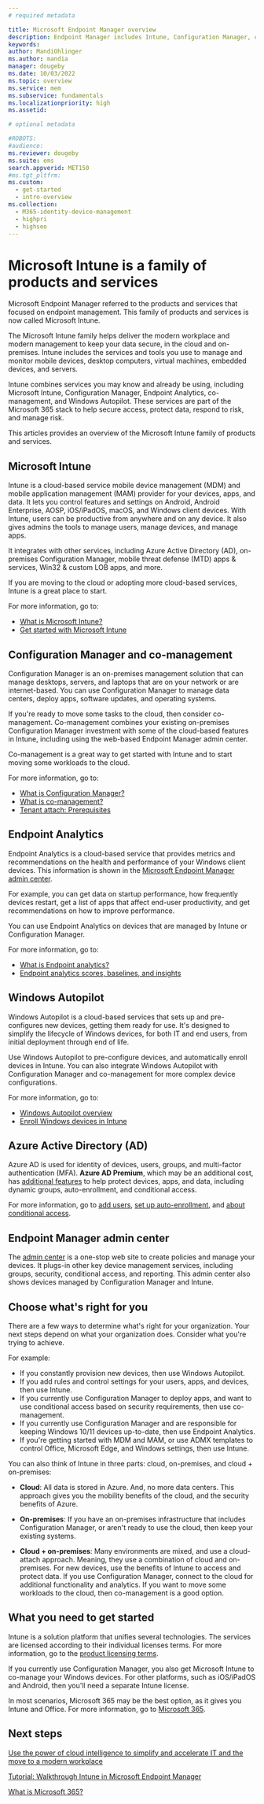 ```yaml
---
# required metadata

title: Microsoft Endpoint Manager overview
description: Endpoint Manager includes Intune, Configuration Manager, co-management, Desktop Analytics, Windows Autopilot, and the admin center to manage all devices, including on-premises.
keywords:
author: MandiOhlinger
ms.author: mandia
manager: dougeby
ms.date: 10/03/2022
ms.topic: overview
ms.service: mem
ms.subservice: fundamentals
ms.localizationpriority: high
ms.assetid: 

# optional metadata

#ROBOTS:
#audience:
ms.reviewer: dougeby
ms.suite: ems
search.appverid: MET150
#ms.tgt_pltfrm:
ms.custom: 
  - get-started
  - intro-overview
ms.collection:
  - M365-identity-device-management
  - highpri
  - highseo
---
```


# Microsoft Intune is a family of products and services

Microsoft Endpoint Manager referred to the products and services that focused on endpoint management. This family of products and services is now called Microsoft Intune.

The Microsoft Intune family helps deliver the modern workplace and modern management to keep your data secure, in the cloud and on-premises. Intune includes the services and tools you use to manage and monitor mobile devices, desktop computers, virtual machines, embedded devices, and servers.

Intune combines services you may know and already be using, including Microsoft Intune, Configuration Manager, Endpoint Analytics, co-management, and Windows Autopilot. These services are part of the Microsoft 365 stack to help secure access, protect data, respond to risk, and manage risk.

This articles provides an overview of the Microsoft Intune family of products and services.

## Microsoft Intune

Intune is a cloud-based service mobile device management (MDM) and mobile application management (MAM) provider for your devices, apps, and data. It lets you control features and settings on Android, Android Enterprise, AOSP, iOS/iPadOS, macOS, and Windows client devices. With Intune, users can be productive from anywhere and on any device. It also gives admins the tools to manage users, manage devices, and manage apps.

It integrates with other services, including Azure Active Directory (AD), on-premises Configuration Manager, mobile threat defense (MTD) apps & services, Win32 & custom LOB apps, and more.

If you are moving to the cloud or adopting more cloud-based services, Intune is a great place to start.

For more information, go to:

- [What is Microsoft Intune?](/intune/fundamentals/what-is-intune)
- [Get started with Microsoft Intune](/intune/fundamentals/get-started-with-intune)

## Configuration Manager and co-management

Configuration Manager is an on-premises management solution that can manage desktops, servers, and laptops that are on your network or are internet-based. You can use Configuration Manager to manage data centers, deploy apps, software updates, and operating systems.

If you're ready to move some tasks to the cloud, then consider co-management. Co-management combines your existing on-premises Configuration Manager investment with some of the cloud-based features in Intune, including using the web-based Endpoint Manager admin center.

Co-management is a great way to get started with Intune and to start moving some workloads to the cloud.

For more information, go to:

- [What is Configuration Manager?](/configmgr/core/understand/introduction)
- [What is co-management?](/configmgr/comanage/overview)
- [Tenant attach: Prerequisites](/configmgr/tenant-attach/prerequisites)

## Endpoint Analytics

Endpoint Analytics is a cloud-based service that provides metrics and recommendations on the health and performance of your Windows client devices. This information is shown in the [Microsoft Endpoint Manager admin center](https://go.microsoft.com/fwlink/?linkid=2109431).

For example, you can get data on startup performance, how frequently devices restart, get a list of apps that affect end-user productivity, and get recommendations on how to improve performance.

You can use Endpoint Analytics on devices that are managed by Intune or Configuration Manager.

For more information, go to:

- [What is Endpoint analytics?](/mem/analytics/overview)
- [Endpoint analytics scores, baselines, and insights](/mem/analytics/scores)

## Windows Autopilot

Windows Autopilot is a cloud-based services that sets up and pre-configures new devices, getting them ready for use. It's designed to simplify the lifecycle of Windows devices, for both IT and end users, from initial deployment through end of life.

Use Windows Autopilot to pre-configure devices, and automatically enroll devices in Intune. You can also integrate Windows Autopilot with Configuration Manager and co-management for more complex device configurations.

For more information, go to:

- [Windows Autopilot overview](/windows/deployment/windows-autopilot/windows-autopilot)
- [Enroll Windows devices in Intune](./autopilot/enrollment-autopilot.md)

## Azure Active Directory (AD)

Azure AD is used for identity of devices, users, groups, and multi-factor authentication (MFA). **Azure AD Premium**, which may be an additional cost, has [additional features](https://azure.microsoft.com/pricing/details/active-directory/) to help protect devices, apps, and data, including dynamic groups, auto-enrollment, and conditional access.

For more information, go to [add users](./intune/fundamentals/users-add.md), [set up auto-enrollment](./intune/enrollment/windows-enroll.md), and [about conditional access](./intune/protect/conditional-access.md).

## Endpoint Manager admin center

The [admin center](https://go.microsoft.com/fwlink/?linkid=2109431) is a one-stop web site to create policies and manage your devices. It plugs-in other key device management services, including groups, security, conditional access, and reporting. This admin center also shows devices managed by Configuration Manager and Intune.

## Choose what's right for you

There are a few ways to determine what's right for your organization. Your next steps depend on what your organization does. Consider what you're trying to achieve.

For example:

- If you constantly provision new devices, then use Windows Autopilot.
- If you add rules and control settings for your users, apps, and devices, then use Intune.
- If you currently use Configuration Manager to deploy apps, and want to use conditional access based on security requirements, then use co-management.
- If you currently use Configuration Manager and are responsible for keeping Windows 10/11 devices up-to-date, then use Endpoint Analytics.
- If you're getting started with MDM and MAM, or use ADMX templates to control Office, Microsoft Edge, and Windows settings, then use Intune.

You can also think of Intune in three parts: cloud, on-premises, and cloud + on-premises:

- **Cloud**: All data is stored in Azure. And, no more data centers. This approach gives you the mobility benefits of the cloud, and the security benefits of Azure.

- **On-premises**: If you have an on-premises infrastructure that includes Configuration Manager, or aren't ready to use the cloud, then keep your existing systems.

- **Cloud + on-premises**: Many environments are mixed, and use a cloud-attach approach. Meaning, they use a combination of cloud and on-premises. For new devices, use the benefits of Intune to access and protect data. If you use Configuration Manager, connect to the cloud for additional functionality and analytics. If you want to move some workloads to the cloud, then co-management is a good option.

## What you need to get started

Intune is a solution platform that unifies several technologies. The services are licensed according to their individual licenses terms. For more information, go to the [product licensing terms](https://www.microsoft.com/licensing/product-licensing/products).

If you currently use Configuration Manager, you also get Microsoft Intune to co-manage your Windows devices. For other platforms, such as iOS/iPadOS and Android, then you'll need a separate Intune license.

In most scenarios, Microsoft 365 may be the best option, as it gives you Intune and Office. For more information, go to [Microsoft 365](https://www.microsoft.com/licensing/product-licensing/microsoft-365-enterprise).

## Next steps

[Use the power of cloud intelligence to simplify and accelerate IT and the move to a modern workplace](https://www.microsoft.com/microsoft-365/blog/2019/11/04/use-the-power-of-cloud-intelligence-to-simplify-and-accelerate-it-and-the-move-to-a-modern-workplace/)

[Tutorial: Walkthrough Intune in Microsoft Endpoint Manager](/intune/fundamentals/tutorial-walkthrough-endpoint-manager)

[What is Microsoft 365?](/training/modules/what-is-m365/index)
